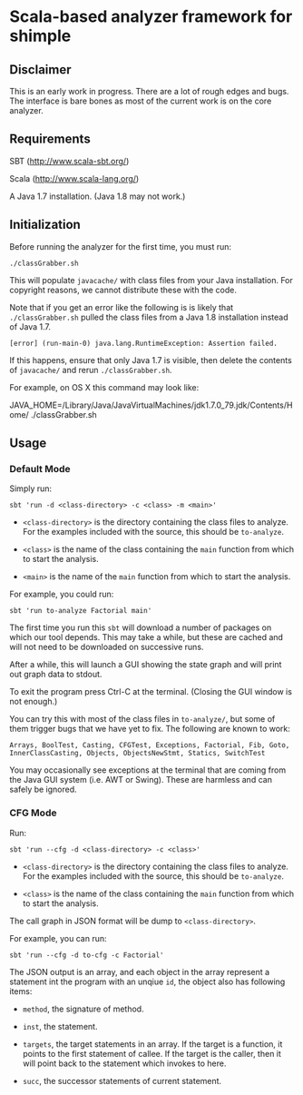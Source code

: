# Scala-based analyzer framework for shimple

## Disclaimer

This is an early work in progress.  There are a lot of rough edges and
bugs.  The interface is bare bones as most of the current work is on
the core analyzer.

## Requirements

SBT (http://www.scala-sbt.org/)

Scala (http://www.scala-lang.org/)

A Java 1.7 installation.  (Java 1.8 may not work.)

## Initialization

Before running the analyzer for the first time, you must run:

    ./classGrabber.sh

This will populate `javacache/` with class files from your Java
installation.  For copyright reasons, we cannot distribute these with
the code.

Note that if you get an error like the following is is likely
that `./classGrabber.sh` pulled the class files from a Java 1.8
installation instead of Java 1.7.

    [error] (run-main-0) java.lang.RuntimeException: Assertion failed.

If this happens, ensure that only Java 1.7 is visible, then
delete the contents of `javacache/` and rerun `./classGrabber.sh`.

For example, on OS X this command may look like:

JAVA_HOME=/Library/Java/JavaVirtualMachines/jdk1.7.0_79.jdk/Contents/Home/ ./classGrabber.sh

## Usage

### Default Mode

Simply run:

    sbt 'run -d <class-directory> -c <class> -m <main>'

 - `<class-directory>` is the directory containing the class files to
   analyze.  For the examples included with the source, this should be
   `to-analyze`.

 - `<class>` is the name of the class containing the `main` function
   from which to start the analysis.

 - `<main>` is the name of the `main` function from which to start the
   analysis.

For example, you could run:

    sbt 'run to-analyze Factorial main'

The first time you run this `sbt` will download a number of packages
on which our tool depends.  This may take a while, but these are
cached and will not need to be downloaded on successive runs.

After a while, this will launch a GUI showing the state graph and will
print out graph data to stdout.

To exit the program press Ctrl-C at the terminal.  (Closing the GUI
window is not enough.)

You can try this with most of the class files in `to-analyze/`, but some
of them trigger bugs that we have yet to fix.  The following are known
to work:

    Arrays, BoolTest, Casting, CFGTest, Exceptions, Factorial, Fib, Goto,
    InnerClassCasting, Objects, ObjectsNewStmt, Statics, SwitchTest

You may occasionally see exceptions at the terminal that are coming
from the Java GUI system (i.e. AWT or Swing).  These are harmless and
can safely be ignored.

### CFG Mode

Run:
    
    sbt 'run --cfg -d <class-directory> -c <class>'

 - `<class-directory>` is the directory containing the class files to
   analyze.  For the examples included with the source, this should be
   `to-analyze`.

 - `<class>` is the name of the class containing the `main` function
   from which to start the analysis.

The call graph in JSON format will be dump to `<class-directory>`.

For example, you can run:

    sbt 'run --cfg -d to-cfg -c Factorial'

The JSON output is an array, and each object in the array represent a statement
int the program with an unqiue `id`, the object also has following items:

 - `method`, the signature of method.

 - `inst`, the statement.

 - `targets`, the target statements in an array. If the target is a function,
    it points to the first statement of callee. If the target is the caller, then it
    will point back to the statement which invokes to here.

 - `succ`, the successor statements of current statement.
